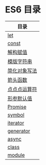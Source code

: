 # ES6 目录

| 目录 |
| --- | 
|[let](./01_let.md) |
|[const](./02_const.md) |
|[解构赋值](./03_deconstruction.md) |
|[模版字符串](./04_string.md) |
|[简化对象写法](./05_obj.md) |
|[箭头函数](./06_func.md) |
|[点点点运算符](./07_dian.md) |
|[形参默认值](./08_xc.md) |
|[Promise](./09_promise.md) |
|[symbol](./10_symbol.md) |
|[iterator](./11_iterator.md) |
|[generator](./12_generator.md) |
|[async](./13_async.md) |
|[class](./14_class.md) |
|[module](./15_module.md) |





